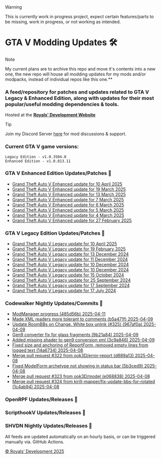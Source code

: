 > [!WARNING] 
> This is currently work in progress project, expect certain features/parts to be missing, work in progress, or not working as intended.

# GTA V Modding Updates :hammer_and_wrench:

> [!NOTE]
> My current plans are to archive this repo and move it's contents into a new one, the new repo will house all modding updates for my mods and/or modpacks, instead of individual repos like this one.**

### A feed/repository for patches and updates related to GTA V Legacy & Enhanced Edition, along with updates for their most popular/useful modding dependencies & tools.

Hosted at the **[Royals' Development Website](https://frvrroyals.github.io/releases.html)**

> [!TIP]
> Join my Discord Server [here](https://discord.gg/ywwvZ66QbX) for mod discussions & support.

### Current GTA V game versions:
    Legacy Edition - v1.0.3504.0
    Enhanced Edition - v1.0.813.11

### GTA V Enhanced Edition Updates/Patches :loudspeaker:

<!-- RSS-ENHANCED-START -->
- [Grand Theft Auto V Enhanced update for 10 April 2025](https://steamdb.info/patchnotes/17987055/?utm_source=rss&utm_medium=rss&utm_campaign=Patchnotes)
- [Grand Theft Auto V Enhanced update for 19 March 2025](https://steamdb.info/patchnotes/17754914/?utm_source=rss&utm_medium=rss&utm_campaign=Patchnotes)
- [Grand Theft Auto V Enhanced update for 13 March 2025](https://steamdb.info/patchnotes/17708837/?utm_source=rss&utm_medium=rss&utm_campaign=Patchnotes)
- [Grand Theft Auto V Enhanced update for 7 March 2025](https://steamdb.info/patchnotes/17628368/?utm_source=rss&utm_medium=rss&utm_campaign=Patchnotes)
- [Grand Theft Auto V Enhanced update for 6 March 2025](https://steamdb.info/patchnotes/17610727/?utm_source=rss&utm_medium=rss&utm_campaign=Patchnotes)
- [Grand Theft Auto V Enhanced update for 5 March 2025](https://steamdb.info/patchnotes/17593856/?utm_source=rss&utm_medium=rss&utm_campaign=Patchnotes)
- [Grand Theft Auto V Enhanced update for 4 March 2025](https://steamdb.info/patchnotes/17580608/?utm_source=rss&utm_medium=rss&utm_campaign=Patchnotes)
- [Grand Theft Auto V Enhanced update for 27 February 2025](https://steamdb.info/patchnotes/17506672/?utm_source=rss&utm_medium=rss&utm_campaign=Patchnotes)
<!-- RSS-ENHANCED-END -->

### GTA V Legacy Edition Updates/Patches :loudspeaker:

<!-- RSS-LEGACY-START -->
- [Grand Theft Auto V Legacy update for 10 April 2025](https://steamdb.info/patchnotes/17973580/?utm_source=rss&utm_medium=rss&utm_campaign=Patchnotes)
- [Grand Theft Auto V Legacy update for 19 February 2025](https://steamdb.info/patchnotes/17336162/?utm_source=rss&utm_medium=rss&utm_campaign=Patchnotes)
- [Grand Theft Auto V Legacy update for 13 December 2024](https://steamdb.info/patchnotes/16720383/?utm_source=rss&utm_medium=rss&utm_campaign=Patchnotes)
- [Grand Theft Auto V Legacy update for 11 December 2024](https://steamdb.info/patchnotes/16696711/?utm_source=rss&utm_medium=rss&utm_campaign=Patchnotes)
- [Grand Theft Auto V Legacy update for 10 December 2024](https://steamdb.info/patchnotes/16693558/?utm_source=rss&utm_medium=rss&utm_campaign=Patchnotes)
- [Grand Theft Auto V Legacy update for 10 December 2024](https://steamdb.info/patchnotes/16648443/?utm_source=rss&utm_medium=rss&utm_campaign=Patchnotes)
- [Grand Theft Auto V Legacy update for 15 October 2024](https://steamdb.info/patchnotes/15953844/?utm_source=rss&utm_medium=rss&utm_campaign=Patchnotes)
- [Grand Theft Auto V Legacy update for 25 September 2024](https://steamdb.info/patchnotes/15810442/?utm_source=rss&utm_medium=rss&utm_campaign=Patchnotes)
- [Grand Theft Auto V Legacy update for 17 September 2024](https://steamdb.info/patchnotes/15680176/?utm_source=rss&utm_medium=rss&utm_campaign=Patchnotes)
- [Grand Theft Auto V Legacy update for 17 July 2024](https://steamdb.info/patchnotes/14989453/?utm_source=rss&utm_medium=rss&utm_campaign=Patchnotes)
<!-- RSS-LEGACY-END -->

### Codewalker Nightly Updates/Commits :loudspeaker:

<!-- RSS-CODEWALKER-START -->
- [ModManager progress (485d56b) 2025-04-11](https://github.com/dexyfex/CodeWalker/commit/485d56bec00262ed7fa472261cce7bbc6202b96e)
- [Made XML readers more tolerant to comments (b5a471f) 2025-04-09](https://github.com/dexyfex/CodeWalker/commit/b5a471fee8d3956ea1158135c5504f0313ce8c02)
- [Update RoomBBs on Change. White box unlink (#325) (967af0a) 2025-04-09](https://github.com/dexyfex/CodeWalker/commit/967af0a0c0792cd9fa998694b5c75f2080dafb3f)
- [Gen9 converter fix for glass fragments (9b21a84) 2025-04-09](https://github.com/dexyfex/CodeWalker/commit/9b21a84f5684ea7336984a1b4441cc509a5624d8)
- [Added missing shader to gen9 conversion xml (3c9a846) 2025-04-09](https://github.com/dexyfex/CodeWalker/commit/3c9a846a49071e5ba4feac306d21ef318d38a66c)
- [Fixed size and anchoring of ReportForm, removed empty lines from logged text (14a6734) 2025-04-08](https://github.com/dexyfex/CodeWalker/commit/14a6734ccbfefa358991422f9b9c1a8e6e483189)
- [Merge pull request #322 from ook3D/error-report (d889a13) 2025-04-08](https://github.com/dexyfex/CodeWalker/commit/d889a13dadf1421d9b418885f7efbc3af5e1ca2d)
- [Fixed ModelForm archetype not showing in status bar (5b3ced9) 2025-04-08](https://github.com/dexyfex/CodeWalker/commit/5b3ced92269df2cc1767efa681a09e18b58a2c52)
- [Merge pull request #323 from ook3D/model (e068838) 2025-04-08](https://github.com/dexyfex/CodeWalker/commit/e068838c1c57b2fbd642d1d8cd06f3c01cf19f67)
- [Merge pull request #324 from kirill-mapper/fix-update-bbs-for-rotated (1c4ab94) 2025-04-08](https://github.com/dexyfex/CodeWalker/commit/1c4ab94785016342b31cad775d2ff11aa148013c)
<!-- RSS-CODEWALKER-END -->

### OpenRPF Updates/Releases :loudspeaker:

<!-- RSS-OPENRPF-START -->

<!-- RSS-OPENRPF-END -->

### ScripthookV Updates/Releases :loudspeaker:

<!-- RSS-SCRIPTHOOKV-START -->

<!-- RSS-SCRIPTHOOKV-END -->

### SHVDN Nightly Updates/Releases :loudspeaker:

<!-- RSS-SHVDN-START -->

<!-- RSS-SHVDN-END -->

All feeds are updated automatically on an hourly basis, or can be triggered manually via. GitHub Actions.

[© Royals’ Development 2025](LICENSE.md/)


